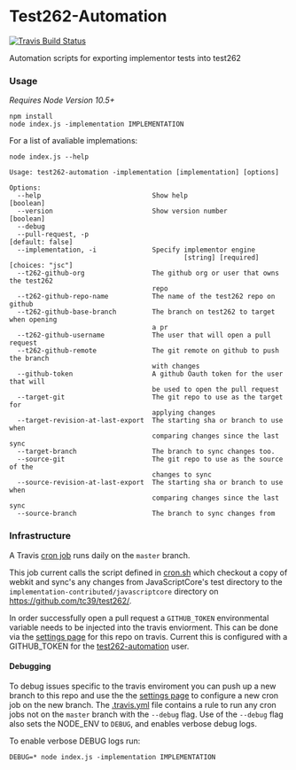 # Test262-Automation

[![Travis Build Status](https://travis-ci.org/bocoup/test262-automation.svg?branch=master)](https://travis-ci.org/bocoup/test262-automation)


Automation scripts for exporting implementor tests into test262

### Usage

_Requires Node Version 10.5+_

```
npm install
node index.js -implementation IMPLEMENTATION
```

For a list of avaliable implemations:

```
node index.js --help
```

```
Usage: test262-automation -implementation [implementation] [options]

Options:
  --help                            Show help                          [boolean]
  --version                         Show version number                [boolean]
  --debug
  --pull-request, -p                                            [default: false]
  --implementation, -i              Specify implementor engine
                                            [string] [required] [choices: "jsc"]
  --t262-github-org                 The github org or user that owns the test262
                                    repo
  --t262-github-repo-name           The name of the test262 repo on github
  --t262-github-base-branch         The branch on test262 to target when opening
                                    a pr
  --t262-github-username            The user that will open a pull request
  --t262-github-remote              The git remote on github to push the branch
                                    with changes
  --github-token                    A github Oauth token for the user that will
                                    be used to open the pull request
  --target-git                      The git repo to use as the target for
                                    applying changes
  --target-revision-at-last-export  The starting sha or branch to use when
                                    comparing changes since the last sync
  --target-branch                   The branch to sync changes too.
  --source-git                      The git repo to use as the source of the
                                    changes to sync
  --source-revision-at-last-export  The starting sha or branch to use when
                                    comparing changes since the last sync
  --source-branch                   The branch to sync changes from
 ```


### Infrastructure

A Travis [cron job](https://docs.travis-ci.com/user/cron-jobs/) runs
daily on the `master` branch.

This job current calls the script defined in
[cron.sh](https://github.com/bocoup/test262-automation/blob/master/cron.sh)
which checkout a copy of webkit and sync's any changes from
JavaScriptCore's test directory to the
`implementation-contributed/javascriptcore` directory on
https://github.com/tc39/test262/.

In order successfully open a pull request a `GITHUB_TOKEN`
environmental variable needs to be injected into the travis
enviorment. This can be done via the [settings
page](https://travis-ci.org/bocoup/test262-automation/settings) for
this repo on travis. Current this is configured with a GITHUB_TOKEN
for the [test262-automation](https://github.com/test262-automation)
user.

#### Debugging

To debug issues specific to the travis enviroment you can push up a
new branch to this repo and use the the [settings
page](https://travis-ci.org/bocoup/test262-automation/settings) to
configure a new cron job on the new branch. The
[.travis.yml](https://github.com/bocoup/test262-automation/blob/master/.travis.yml)
file contains a rule to run any cron jobs not on the `master` branch
with the `--debug` flag. Use of the `--debug` flag also sets the NODE_ENV to `DEBUG`, and enables verbose debug logs.

To enable verbose DEBUG logs run:

```
DEBUG=* node index.js -implementation IMPLEMENTATION
```